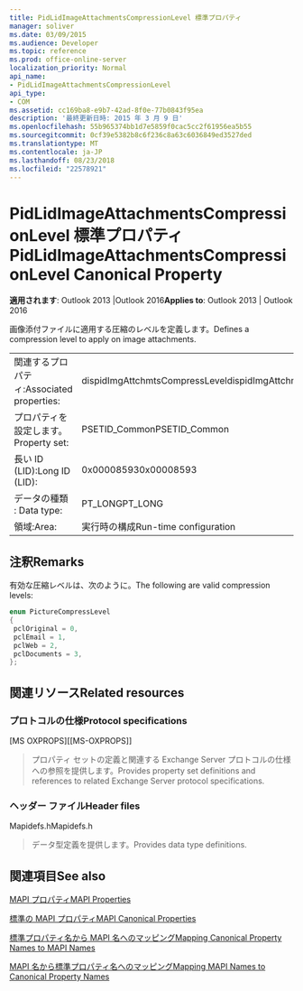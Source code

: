 ```yaml
---
title: PidLidImageAttachmentsCompressionLevel 標準プロパティ
manager: soliver
ms.date: 03/09/2015
ms.audience: Developer
ms.topic: reference
ms.prod: office-online-server
localization_priority: Normal
api_name:
- PidLidImageAttachmentsCompressionLevel
api_type:
- COM
ms.assetid: cc169ba8-e9b7-42ad-8f0e-77b0843f95ea
description: '最終更新日時: 2015 年 3 月 9 日'
ms.openlocfilehash: 55b965374bb1d7e5859f0cac5cc2f61956ea5b55
ms.sourcegitcommit: 0cf39e5382b8c6f236c8a63c6036849ed3527ded
ms.translationtype: MT
ms.contentlocale: ja-JP
ms.lasthandoff: 08/23/2018
ms.locfileid: "22578921"
---
```

# <a name="pidlidimageattachmentscompressionlevel-canonical-property"></a><span data-ttu-id="5ea02-103">PidLidImageAttachmentsCompressionLevel 標準プロパティ</span><span class="sxs-lookup"><span data-stu-id="5ea02-103">PidLidImageAttachmentsCompressionLevel Canonical Property</span></span>

  
  
<span data-ttu-id="5ea02-104">**適用されます**: Outlook 2013 |Outlook 2016</span><span class="sxs-lookup"><span data-stu-id="5ea02-104">**Applies to**: Outlook 2013 | Outlook 2016</span></span> 
  
<span data-ttu-id="5ea02-105">画像添付ファイルに適用する圧縮のレベルを定義します。</span><span class="sxs-lookup"><span data-stu-id="5ea02-105">Defines a compression level to apply on image attachments.</span></span>
  
|||
|:-----|:-----|
|<span data-ttu-id="5ea02-106">関連するプロパティ:</span><span class="sxs-lookup"><span data-stu-id="5ea02-106">Associated properties:</span></span>  <br/> |<span data-ttu-id="5ea02-107">dispidImgAttchmtsCompressLevel</span><span class="sxs-lookup"><span data-stu-id="5ea02-107">dispidImgAttchmtsCompressLevel</span></span>  <br/> |
|<span data-ttu-id="5ea02-108">プロパティを設定します。</span><span class="sxs-lookup"><span data-stu-id="5ea02-108">Property set:</span></span>  <br/> |<span data-ttu-id="5ea02-109">PSETID_Common</span><span class="sxs-lookup"><span data-stu-id="5ea02-109">PSETID_Common</span></span>  <br/> |
|<span data-ttu-id="5ea02-110">長い ID (LID):</span><span class="sxs-lookup"><span data-stu-id="5ea02-110">Long ID (LID):</span></span>  <br/> |<span data-ttu-id="5ea02-111">0x00008593</span><span class="sxs-lookup"><span data-stu-id="5ea02-111">0x00008593</span></span>  <br/> |
|<span data-ttu-id="5ea02-112">データの種類 : </span><span class="sxs-lookup"><span data-stu-id="5ea02-112">Data type:</span></span>  <br/> |<span data-ttu-id="5ea02-113">PT_LONG</span><span class="sxs-lookup"><span data-stu-id="5ea02-113">PT_LONG</span></span>  <br/> |
|<span data-ttu-id="5ea02-114">領域:</span><span class="sxs-lookup"><span data-stu-id="5ea02-114">Area:</span></span>  <br/> |<span data-ttu-id="5ea02-115">実行時の構成</span><span class="sxs-lookup"><span data-stu-id="5ea02-115">Run-time configuration</span></span>  <br/> |
   
## <a name="remarks"></a><span data-ttu-id="5ea02-116">注釈</span><span class="sxs-lookup"><span data-stu-id="5ea02-116">Remarks</span></span>

<span data-ttu-id="5ea02-117">有効な圧縮レベルは、次のように。</span><span class="sxs-lookup"><span data-stu-id="5ea02-117">The following are valid compression levels:</span></span>
  
```cpp
enum PictureCompressLevel
{
 pclOriginal = 0,
 pclEmail = 1,
 pclWeb = 2,
 pclDocuments = 3,
};
```

## <a name="related-resources"></a><span data-ttu-id="5ea02-118">関連リソース</span><span class="sxs-lookup"><span data-stu-id="5ea02-118">Related resources</span></span>

### <a name="protocol-specifications"></a><span data-ttu-id="5ea02-119">プロトコルの仕様</span><span class="sxs-lookup"><span data-stu-id="5ea02-119">Protocol specifications</span></span>

<span data-ttu-id="5ea02-120">[MS OXPROPS]</span><span class="sxs-lookup"><span data-stu-id="5ea02-120">[[MS-OXPROPS]]</span></span> 
  
> <span data-ttu-id="5ea02-121">プロパティ セットの定義と関連する Exchange Server プロトコルの仕様への参照を提供します。</span><span class="sxs-lookup"><span data-stu-id="5ea02-121">Provides property set definitions and references to related Exchange Server protocol specifications.</span></span>
    
### <a name="header-files"></a><span data-ttu-id="5ea02-122">ヘッダー ファイル</span><span class="sxs-lookup"><span data-stu-id="5ea02-122">Header files</span></span>

<span data-ttu-id="5ea02-123">Mapidefs.h</span><span class="sxs-lookup"><span data-stu-id="5ea02-123">Mapidefs.h</span></span>
  
> <span data-ttu-id="5ea02-124">データ型定義を提供します。</span><span class="sxs-lookup"><span data-stu-id="5ea02-124">Provides data type definitions.</span></span>
    
## <a name="see-also"></a><span data-ttu-id="5ea02-125">関連項目</span><span class="sxs-lookup"><span data-stu-id="5ea02-125">See also</span></span>



[<span data-ttu-id="5ea02-126">MAPI プロパティ</span><span class="sxs-lookup"><span data-stu-id="5ea02-126">MAPI Properties</span></span>](mapi-properties.md)
  
[<span data-ttu-id="5ea02-127">標準の MAPI プロパティ</span><span class="sxs-lookup"><span data-stu-id="5ea02-127">MAPI Canonical Properties</span></span>](mapi-canonical-properties.md)
  
[<span data-ttu-id="5ea02-128">標準プロパティ名から MAPI 名へのマッピング</span><span class="sxs-lookup"><span data-stu-id="5ea02-128">Mapping Canonical Property Names to MAPI Names</span></span>](mapping-canonical-property-names-to-mapi-names.md)
  
[<span data-ttu-id="5ea02-129">MAPI 名から標準プロパティ名へのマッピング</span><span class="sxs-lookup"><span data-stu-id="5ea02-129">Mapping MAPI Names to Canonical Property Names</span></span>](mapping-mapi-names-to-canonical-property-names.md)


